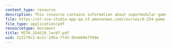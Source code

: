 ```yaml
---
content_type: resource
description: This resource contains information about supermodular games.
file: https://ol-ocw-studio-app-qa.s3.amazonaws.com/courses/6-254-game-theory-with-engineering-applications-spring-2010/522279c2bc2c195a7fd395eb60eff69e_MIT6_254S10_lec07.pdf
file_type: application/pdf
resourcetype: Document
title: MIT6_254S10_lec07.pdf
uid: 522279c2-bc2c-195a-7fd3-95eb60eff69e
---
```

